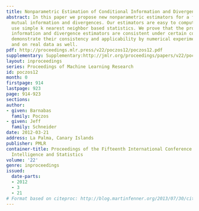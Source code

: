 ```yaml
---
title: Nonparametric Estimation of Conditional Information and Divergences
abstract: In this paper we propose new nonparametric estimators for a family of conditional
  mutual information and divergences. Our estimators are easy to compute; they only
  use simple k nearest neighbor based statistics. We prove that the proposed conditional
  information and divergence estimators are consistent under certain conditions, and
  demonstrate their consistency and applicability by numerical experiments on simulated
  and on real data as well.
pdf: http://proceedings.mlr.press/v22/poczos12/poczos12.pdf
supplementary: Supplementary:http://jmlr.org/proceedings/papers/v22/poczos12/poczos12Supple.pdf
layout: inproceedings
series: Proceedings of Machine Learning Research
id: poczos12
month: 0
firstpage: 914
lastpage: 923
page: 914-923
sections: 
author:
- given: Barnabas
  family: Poczos
- given: Jeff
  family: Schneider
date: 2012-03-21
address: La Palma, Canary Islands
publisher: PMLR
container-title: Proceedings of the Fifteenth International Conference on Artificial
  Intelligence and Statistics
volume: '22'
genre: inproceedings
issued:
  date-parts:
  - 2012
  - 3
  - 21
# Format based on citeproc: http://blog.martinfenner.org/2013/07/30/citeproc-yaml-for-bibliographies/
---
```

